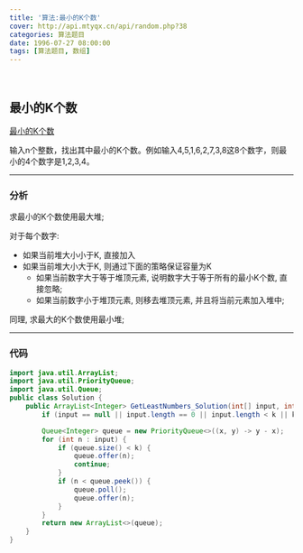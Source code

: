 ```yaml
---
title: '算法:最小的K个数'
cover: http://api.mtyqx.cn/api/random.php?38
categories: 算法题目
date: 1996-07-27 08:00:00
tags: [算法题目, 数组]
---
```


<br/>

<!--more-->

## 最小的K个数

[最小的K个数](https://www.nowcoder.com/practice/6a296eb82cf844ca8539b57c23e6e9bf?tpId=13&tqId=11182&tPage=2&rp=1&ru=%2Fta%2Fcoding-interviews&qru=%2Fta%2Fcoding-interviews%2Fquestion-ranking)

输入n个整数，找出其中最小的K个数。例如输入4,5,1,6,2,7,3,8这8个数字，则最小的4个数字是1,2,3,4。

****

### 分析

求最小的K个数使用最大堆;

对于每个数字:

-   如果当前堆大小小于K, 直接加入
-   如果当前堆大小大于K, 则通过下面的策略保证容量为K
    -   如果当前数字大于等于堆顶元素, 说明数字大于等于所有的最小K个数, 直接忽略;
    -   如果当前数字小于堆顶元素, 则移去堆顶元素, 并且将当前元素加入堆中;

同理, 求最大的K个数使用最小堆;

****

### 代码

```java
import java.util.ArrayList;
import java.util.PriorityQueue;
import java.util.Queue;
public class Solution {
    public ArrayList<Integer> GetLeastNumbers_Solution(int[] input, int k) {
        if (input == null || input.length == 0 || input.length < k || k == 0) return new ArrayList<>();

        Queue<Integer> queue = new PriorityQueue<>((x, y) -> y - x);
        for (int n : input) {
            if (queue.size() < k) {
                queue.offer(n);
                continue;
            }
            if (n < queue.peek()) {
                queue.poll();
                queue.offer(n);
            }
        }
        return new ArrayList<>(queue);
    }
}
```

